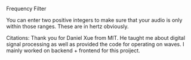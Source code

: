 Frequency Filter

You can enter two positive integers to make sure that your audio is only within those ranges. These are in hertz obviously. 


Citations: Thank you for Daniel Xue from MIT. He taught me about digital signal processing as well as provided the code for operating on waves. I mainly worked on backend + frontend for this proiject. 
